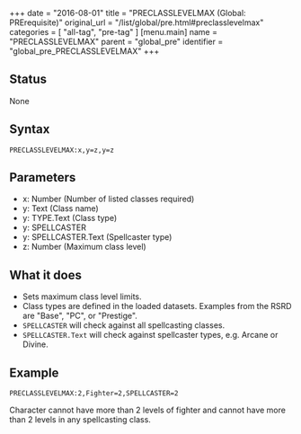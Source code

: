 +++
date = "2016-08-01"
title = "PRECLASSLEVELMAX (Global: PRErequisite)"
original_url = "/list/global/pre.html#preclasslevelmax"
categories = [ "all-tag", "pre-tag" ]
[menu.main]
    name = "PRECLASSLEVELMAX"
    parent = "global_pre"
    identifier = "global_pre_PRECLASSLEVELMAX"
+++

## Status

None

## Syntax

`PRECLASSLEVELMAX:x,y=z,y=z`

## Parameters

-   x: Number (Number of listed classes required)
-   y: Text (Class name)
-   y: TYPE.Text (Class type)
-   y: SPELLCASTER
-   y: SPELLCASTER.Text (Spellcaster type)
-   z: Number (Maximum class level)



What it does
------------

-   Sets maximum class level limits.
-   Class types are defined in the loaded datasets. Examples from the
    RSRD are "Base", "PC", or "Prestige".
-   `SPELLCASTER` will check against all spellcasting classes.
-   `SPELLCASTER.Text` will check against spellcaster types, e.g. Arcane
    or Divine.

Example
-------

`PRECLASSLEVELMAX:2,Fighter=2,SPELLCASTER=2`

Character cannot have more than 2 levels of fighter and cannot have more
than 2 levels in any spellcasting class.

